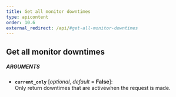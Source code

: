 ```yaml
---
title: Get all monitor downtimes
type: apicontent
order: 10.6
external_redirect: /api/#get-all-monitor-downtimes
---
```


## Get all monitor downtimes
##### ARGUMENTS
* **`current_only`** [*optional*, *default* = **False**]:  
    Only return downtimes that are activewhen the request is made.


